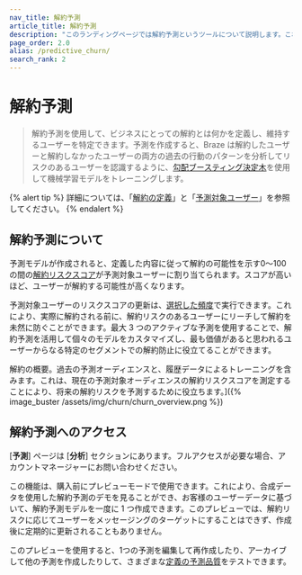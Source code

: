 ```yaml
---
nav_title: 解約予測
article_title: 解約予測
description: "このランディングページでは解約予測というツールについて説明します。これを使用すると、御社にとって解約の意味と、解約を防止する対象のユーザーを定義できます。"
page_order: 2.0
alias: /predictive_churn/
search_rank: 2
---
```


# 解約予測

> 解約予測を使用して、ビジネスにとっての解約とは何かを定義し、維持するユーザーを特定できます。予測を作成すると、Braze は解約したユーザーと解約しなかったユーザーの両方の過去の行動のパターンを分析してリスクのあるユーザーを認識するように、[勾配ブースティング決定木](https://en.wikipedia.org/wiki/Gradient_boosting)を使用して機械学習モデルをトレーニングします。

{% alert tip %}
詳細については、「[解約の定義]({{site.baseurl}}/user_guide/brazeai/predictive_suite/predictive_churn/creating_a_churn_prediction/#step-2-define-churn)」と「[予測対象ユーザー]({{site.baseurl}}/user_guide/brazeai/predictive_suite/predictive_churn/creating_a_churn_prediction/#step-3-filter-your-prediction-audience)」を参照してください。
{% endalert %}

## 解約予測について

予測モデルが作成されると、定義した内容に従って解約の可能性を示す0～100の間の[解約リスクスコア]({{site.baseurl}}/user_guide/brazeai/predictive_suite/predictive_churn/prediction_analytics/#churn_score)が予測対象ユーザーに割り当てられます。スコアが高いほど、ユーザーが解約する可能性が高くなります。 

予測対象ユーザーのリスクスコアの更新は、[選択した頻度]({{site.baseurl}}/user_guide/brazeai/predictive_suite/predictive_churn/creating_a_churn_prediction/#step-4-choose-the-update-frequency-for-churn-predictions)で実行できます。これにより、実際に解約される前に、解約リスクのあるユーザーにリーチして解約を未然に防ぐことができます。最大 3 つのアクティブな予測を使用することで、解約予測を活用して個々のモデルをカスタマイズし、最も価値があると思われるユーザーからなる特定のセグメントでの解約防止に役立てることができます。

解約の概要。過去の予測オーディエンスと、履歴データによるトレーニングを含みます。これは、現在の予測対象オーディエンスの解約リスクスコアを測定することにより、将来の解約リスクを予測するために役立ちます。]({% image_buster /assets/img/churn/churn_overview.png %})

## 解約予測へのアクセス

[**予測**] ページは [**分析**] セクションにあります。フルアクセスが必要な場合、アカウントマネージャーにお問い合わせください。

この機能は、購入前にプレビューモードで使用できます。これにより、合成データを使用した解約予測のデモを見ることができ、お客様のユーザーデータに基づいて、解約予測モデルを一度に 1 つ作成できます。このプレビューでは、解約リスクに応じてユーザーをメッセージングのターゲットにすることはできず、作成後に定期的に更新されることもありません。

このプレビューを使用すると、1つの予測を編集して再作成したり、アーカイブして他の予測を作成したりして、さまざまな[定義の]({{site.baseurl}}/user_guide/brazeai/predictive_suite/predictive_churn/creating_a_churn_prediction/#step-2-define-churn)[予測品質]({{site.baseurl}}/user_guide/brazeai/predictive_churn/analytics/)をテストできます。
